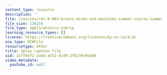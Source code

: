 ```yaml
---
content_type: resource
description: ''
file: /courses/res-9-003-brains-minds-and-machines-summer-course-summer-2015/21f74e722a4daf22dcd92f6170c9e3b6_opMnuRnfaX0.srt
file_size: 126154
file_type: application/x-subrip
learning_resource_types: []
license: https://creativecommons.org/licenses/by-nc-sa/4.0/
ocw_type: OCWFile
resourcetype: Other
title: 3play caption file
uid: 21f74e72-2a4d-af22-dcd9-2f6170c9e3b6
video_metadata:
  youtube_id: null
---
```

